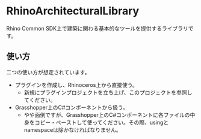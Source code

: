 # RhinoArchitecturalLibrary
Rhino Common SDK上で建築に関わる基本的なツールを提供するライブラリです。

## 使い方
二つの使い方が想定されています。
* プラグインを作成し、Rhinoceros上から直接使う。
  * 新規にプラグインプロジェクトを立ち上げ、このプロジェクトを参照してください。
* Grasshopper上のC#コンポーネントから扱う。
  * やや面倒ですが、Grasshopper上のC#コンポーネントに各ファイルの中身をコピー・ペーストして使ってください。その際、usingとnamespaceは除かなければなりません。
